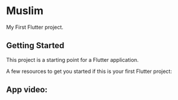 # Muslim

My First Flutter project.

## Getting Started

This project is a starting point for a Flutter application.

A few resources to get you started if this is your first Flutter project:

## App video:












